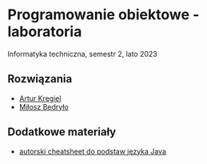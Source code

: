 # Programowanie obiektowe - laboratoria

Informatyka techniczna, semestr 2, lato 2023

## Rozwiązania

- [Artur Kręgiel](https://github.com/Ite-2022-pwr/sem2-po-lab-ak)
- [Miłosz Bedryło](https://github.com/Ite-2022-pwr/sem2-po-lab-mb)

## Dodatkowe materiały

- [autorski cheatsheet do podstaw języka Java](https://github.com/Serrwo/ITE-Java)

